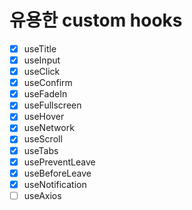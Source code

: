 # 유용한 custom hooks

- [x] useTitle
- [x] useInput
- [x] useClick
- [x] useConfirm
- [x] useFadeIn
- [x] useFullscreen
- [x] useHover
- [x] useNetwork
- [x] useScroll
- [x] useTabs
- [x] usePreventLeave
- [x] useBeforeLeave
- [x] useNotification
- [ ] useAxios
